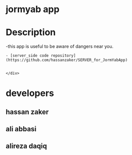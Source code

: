 # jormyab app
# Description
-this app is useful to be aware of dangers near you.
   <div dir="ltr">

    - [server_side code repository](https://github.com/hassanzaker/SERVER_for_JormYabApp)


    </div>
# developers
## hassan zaker
## ali abbasi
## alireza daqiq


